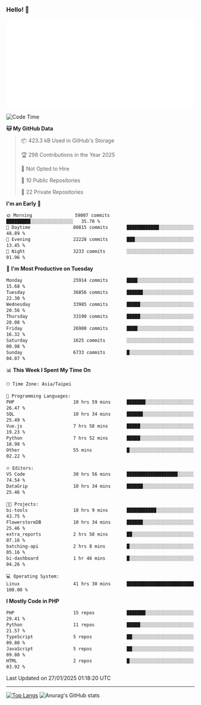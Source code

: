 ### Hello! 👋

![Metrics](/metrics.classic.svg)

<!--START_SECTION:waka-->
![Code Time](http://img.shields.io/badge/Code%20Time-2%2C252%20hrs%201%20min-blue)

**🐱 My GitHub Data** 

> 📦 423.3 kB Used in GitHub's Storage 
 > 
> 🏆 298 Contributions in the Year 2025
 > 
> 🚫 Not Opted to Hire
 > 
> 📜 10 Public Repositories 
 > 
> 🔑 22 Private Repositories 
 > 
**I'm an Early 🐤** 

```text
🌞 Morning                59007 commits       █████████░░░░░░░░░░░░░░░░   35.70 % 
🌆 Daytime                80815 commits       ████████████░░░░░░░░░░░░░   48.89 % 
🌃 Evening                22228 commits       ███░░░░░░░░░░░░░░░░░░░░░░   13.45 % 
🌙 Night                  3233 commits        ░░░░░░░░░░░░░░░░░░░░░░░░░   01.96 % 
```
📅 **I'm Most Productive on Tuesday** 

```text
Monday                   25914 commits       ████░░░░░░░░░░░░░░░░░░░░░   15.68 % 
Tuesday                  36856 commits       ██████░░░░░░░░░░░░░░░░░░░   22.30 % 
Wednesday                33985 commits       █████░░░░░░░░░░░░░░░░░░░░   20.56 % 
Thursday                 33190 commits       █████░░░░░░░░░░░░░░░░░░░░   20.08 % 
Friday                   26980 commits       ████░░░░░░░░░░░░░░░░░░░░░   16.32 % 
Saturday                 1625 commits        ░░░░░░░░░░░░░░░░░░░░░░░░░   00.98 % 
Sunday                   6733 commits        █░░░░░░░░░░░░░░░░░░░░░░░░   04.07 % 
```


📊 **This Week I Spent My Time On** 

```text
🕑︎ Time Zone: Asia/Taipei

💬 Programming Languages: 
PHP                      10 hrs 59 mins      ███████░░░░░░░░░░░░░░░░░░   26.47 % 
SQL                      10 hrs 34 mins      ██████░░░░░░░░░░░░░░░░░░░   25.49 % 
Vue.js                   7 hrs 58 mins       █████░░░░░░░░░░░░░░░░░░░░   19.23 % 
Python                   7 hrs 52 mins       █████░░░░░░░░░░░░░░░░░░░░   18.98 % 
Other                    55 mins             █░░░░░░░░░░░░░░░░░░░░░░░░   02.22 % 

🔥 Editors: 
VS Code                  30 hrs 56 mins      ███████████████████░░░░░░   74.54 % 
DataGrip                 10 hrs 34 mins      ██████░░░░░░░░░░░░░░░░░░░   25.46 % 

🐱‍💻 Projects: 
bi-tools                 18 hrs 9 mins       ███████████░░░░░░░░░░░░░░   43.75 % 
FlowerstoreDB            10 hrs 34 mins      ██████░░░░░░░░░░░░░░░░░░░   25.46 % 
extra_reports            2 hrs 58 mins       ██░░░░░░░░░░░░░░░░░░░░░░░   07.16 % 
batching-api             2 hrs 8 mins        █░░░░░░░░░░░░░░░░░░░░░░░░   05.16 % 
bi-dashboard             1 hr 46 mins        █░░░░░░░░░░░░░░░░░░░░░░░░   04.26 % 

💻 Operating System: 
Linux                    41 hrs 30 mins      █████████████████████████   100.00 % 
```

**I Mostly Code in PHP** 

```text
PHP                      15 repos            ███████░░░░░░░░░░░░░░░░░░   29.41 % 
Python                   11 repos            █████░░░░░░░░░░░░░░░░░░░░   21.57 % 
TypeScript               5 repos             ██░░░░░░░░░░░░░░░░░░░░░░░   09.80 % 
JavaScript               5 repos             ██░░░░░░░░░░░░░░░░░░░░░░░   09.80 % 
HTML                     2 repos             █░░░░░░░░░░░░░░░░░░░░░░░░   03.92 % 
```




 Last Updated on 27/01/2025 01:18:20 UTC
<!--END_SECTION:waka-->

<hr>

<span style="display:inline-block">[![Top Langs](https://github-readme-stats.vercel.app/api/top-langs/?username=maureendadap&layout=compact&theme=transparent)](https://github.com/anuraghazra/github-readme-stats)</span>
<span style="display:inline-block">![Anurag's GitHub stats](https://github-readme-stats.vercel.app/api?username=maureendadap&show_icons=true&theme=transparent&count_private=true)</span>

<!--
**MaureenDadap/maureendadap** is a ✨ _special_ ✨ repository because its `README.md` (this file) appears on your GitHub profile.

Here are some ideas to get you started:

- 🔭 I’m currently working on ...
- 🌱 I’m currently learning ...
- 👯 I’m looking to collaborate on ...
- 🤔 I’m looking for help with ...
- 💬 Ask me about ...
- 📫 How to reach me: ...
- 😄 Pronouns: ...
- ⚡ Fun fact: ...
-->
